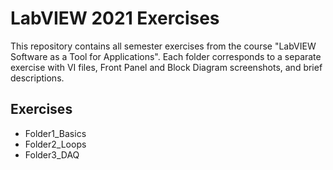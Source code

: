 # LabVIEW 2021 Exercises
This repository contains all semester exercises from the course "LabVIEW Software as a Tool for Applications". Each folder corresponds to a separate exercise with VI files, Front Panel and Block Diagram screenshots, and brief descriptions.

## Exercises
- Folder1_Basics
- Folder2_Loops
- Folder3_DAQ
